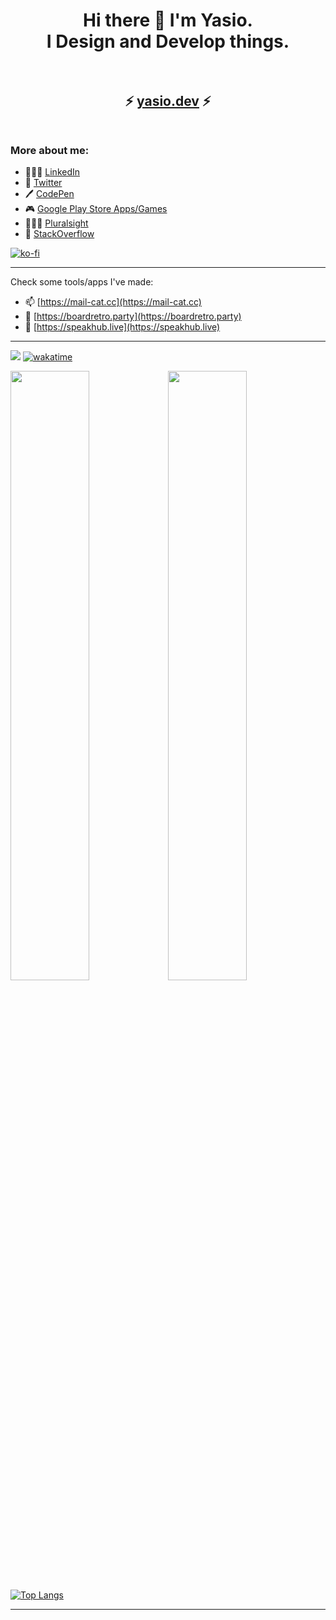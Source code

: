 <h1 align="center">
Hi there 👋 I'm Yasio.<br>I Design and Develop things.
  <br><br>
</h1>

<h2 align="center">
  ⚡ <a href="https://yasio.dev" target="_blank">yasio.dev</a> ⚡
  <br><br>
</h2>

### More about me:

- 👨🏻‍💼 [LinkedIn](https://www.linkedin.com/in/janbaszczok/)
- 🐓 [Twitter](https://twitter.com/YasiOnFire)
- 🖊 [CodePen](https://codepen.io/Yasio)
- 🎮 [Google Play Store Apps/Games](https://play.google.com/store/apps/developer?id=YAS.IO)
- 👨🏻‍🏫 [Pluralsight](https://app.pluralsight.com/profile/jan-baszczok)
- 📔 [StackOverflow](https://stackoverflow.com/users/9488284/yasio)


[![ko-fi](https://www.ko-fi.com/img/githubbutton_sm.svg)](https://ko-fi.com/S6S82QDOW)

---

Check some tools/apps I've made:
- 📫 [https://mail-cat.cc](https://mail-cat.cc)
- 🎈 [https://boardretro.party](https://boardretro.party)
- 💬 [https://speakhub.live](https://speakhub.live)

---
![](https://komarev.com/ghpvc/?username=YasiOnFire&color=blueviolet) [![wakatime](https://wakatime.com/badge/user/2d17ce26-1611-4757-bf95-fdb0da64fc74.svg)](https://wakatime.com/@2d17ce26-1611-4757-bf95-fdb0da64fc74)

<img src="https://github-readme-stats.vercel.app/api?username=YasiOnFire&show_icons=true&theme=tokyonight" width="50%"/><img src="https://github-readme-streak-stats.herokuapp.com/?user=YasiOnFire&theme=tokyonight" width="50%"/>
[![Top Langs](https://github-readme-stats.vercel.app/api/top-langs/?username=YasiOnFire&layout=compact&theme=tokyonight)](https://yasio.pl)

---
